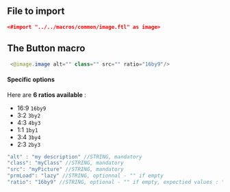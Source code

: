 ## File to import

```json
<#import "../../macros/common/image.ftl" as image>
```

## The Button macro

```java
 <@image.image alt="" class="" src="" ratio="16by9"/>
```

#### Specific options

Here are **6 ratios available** :

- 16:9 `16by9`
- 3:2 `3by2`
- 4:3 `4by3`
- 1:1 `1by1`
- 3:4 `3by4`
- 2:3 `2by3`

```java
"alt" : "my description" //STRING, mandatory
"class": "myClass" //STRING, mandatory
"src": "myPicture" //STRING, mandatory
"prmLoad": "lazy" //STRING, optionnal - "" if empty
"ratio": "16by9" //STRING, optional - "" if empty, expectied values : "16by9 3by2 4by3 1by1 3by4 2by3"
```
